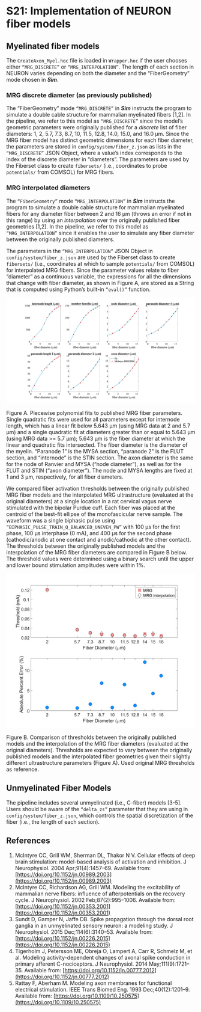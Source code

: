 # S21: Implementation of NEURON fiber models

## Myelinated fiber models

The `CreateAxon_Myel.hoc` file is loaded in `Wrapper.hoc` if the user
chooses either `“MRG_DISCRETE”` or `“MRG_INTERPOLATION”`. The length of
each section in NEURON varies depending on both the diameter and the
“FiberGeometry” mode chosen in ***Sim***.

### MRG discrete diameter (as previously published)

The “FiberGeometry” mode `“MRG_DISCRETE”` in ***Sim*** instructs the
program to simulate a double cable structure for mammalian myelinated
fibers \[1,2\]. In the pipeline, we refer to this model as
`“MRG_DISCRETE”` since the model’s geometric parameters were originally
published for a *discrete* list of fiber diameters: 1, 2, 5.7, 7.3, 8.7,
10, 11.5, 12.8, 14.0, 15.0, and 16.0 μm. Since the MRG fiber model has
distinct geometric dimensions for each fiber diameter, the parameters
are stored in `config/system/fiber_z.json` as lists in the
`“MRG_DISCRETE”` JSON Object, where a value’s index corresponds to
the index of the discrete diameter in “diameters”. The parameters are
used by the Fiberset class to create `fibersets/` (i.e., coordinates to
probe `potentials/` from COMSOL) for MRG fibers.

### MRG interpolated diameters

The `“FiberGeometry”` mode `“MRG_INTERPOLATION”` in ***Sim*** instructs the
program to simulate a double cable structure for mammalian myelinated
fibers for any diameter fiber between 2 and 16 µm (throws an error if
not in this range) by using an *interpolation* over the originally
published fiber geometries \[1,2\]. In the pipeline, we refer to
this model as `“MRG_INTERPOLATION”` since it enables the user to simulate
any fiber diameter between the originally published diameters.

The parameters in the `“MRG_INTERPOLATION”` JSON Object in
`config/system/fiber_z.json` are used by the Fiberset class to create
`fibersets/` (i.e., coordinates at which to sample `potentials/` from
COMSOL) for interpolated MRG fibers. Since the parameter values relate
to fiber “diameter” as a continuous variable, the expressions for all
the dimensions that change with fiber diameter, as shown in Figure A, are stored as a String
that is computed using Python’s built-in `“eval()”` function.

![Inline image](uploads/9baecd20e1604f988861fb36945ab50d/Picture12.jpg)

Figure A. Piecewise polynomial fits to published MRG fiber parameters. Single quadratic fits were used for all parameters except for internode length, which has a linear fit below 5.643 µm (using MRG data at 2 and 5.7 µm) and a single quadratic fit at diameters greater than or equal to 5.643 µm (using MRG data >= 5.7 µm); 5.643 µm is the fiber diameter at which the linear and quadratic fits intersected. The fiber diameter is the diameter of the myelin. “Paranode 1” is the MYSA section, “paranode 2” is the FLUT section, and “internode” is the STIN section. The axon diameter is the same for the node of Ranvier and MYSA (“node diameter”), as well as for the FLUT and STIN (“axon diameter”). The node and MYSA lengths are fixed at 1 and 3 μm, respectively, for all fiber diameters.

We compared fiber activation thresholds between the originally published
MRG fiber models and the interpolated MRG ultrastructure (evaluated at
the original diameters) at a single location in a rat cervical vagus
nerve stimulated with the bipolar Purdue cuff. Each fiber was placed at
the centroid of the best-fit ellipse of the monofascicular nerve sample.
The waveform was a single biphasic pulse using
`“BIPHASIC_PULSE_TRAIN_Q_BALANCED_UNEVEN_PW”` with 100 µs for the
first phase, 100 µs interphase (0 mA), and 400 µs for the second phase
(cathodic/anodic at one contact and anodic/cathodic at the other
contact). The thresholds between the originally published models and the
interpolation of the MRG fiber diameters are compared in Figure B below.
The threshold values were determined using a binary search until the
upper and lower bound stimulation amplitudes were within 1%.

![Inline image](uploads/0f81dcebee604a443aeaac6c13b2325c/Picture13.jpg)

Figure B. Comparison of thresholds between the originally published models and the interpolation of the MRG fiber diameters (evaluated at the original diameters). Thresholds are expected to vary between the originally published models and the interpolated fiber geometries given their slightly different ultrastructure parameters (Figure A). Used original MRG thresholds as reference.

## Unmyelinated Fiber Models

The pipeline includes several unmyelinated (i.e., C-fiber) models
\[3-5\]. Users should be aware of the `“delta_zs”` parameter that
they are using in `config/system/fiber_z.json`, which controls the
spatial discretization of the fiber (i.e., the length of each section).

## References
1. McIntyre CC, Grill WM, Sherman DL, Thakor N V. Cellular effects of deep brain stimulation: model-based analysis of activation and  inhibition. J Neurophysiol. 2004 Apr;91(4):1457–69. Available from: [https://doi.org/10.1152/jn.00989.2003](https://doi.org/10.1152/jn.00989.2003)
2. 	McIntyre CC, Richardson AG, Grill WM. Modeling the excitability of mammalian nerve fibers: influence of afterpotentials on the recovery cycle. J Neurophysiol. 2002 Feb;87(2):995–1006. Available from: [https://doi.org/10.1152/jn.00353.2001](https://doi.org/10.1152/jn.00353.2001)
3. 	Sundt D, Gamper N, Jaffe DB. Spike propagation through the dorsal root ganglia in an unmyelinated sensory neuron: a modeling study. J Neurophysiol. 2015 Dec;114(6):3140–53. Available from: [https://doi.org/10.1152/jn.00226.2015](https://doi.org/10.1152/jn.00226.2015)
4. 	Tigerholm J, Petersson ME, Obreja O, Lampert A, Carr R, Schmelz M, et al. Modeling activity-dependent changes of axonal spike conduction in primary afferent C-nociceptors. J Neurophysiol. 2014 May;111(9):1721–35. Available from: [https://doi.org/10.1152/jn.00777.2012](https://doi.org/10.1152/jn.00777.2012)
5. 	Rattay F, Aberham M. Modeling axon membranes for functional electrical stimulation. IEEE Trans Biomed Eng. 1993 Dec;40(12):1201–9. Available from: [https://doi.org/10.1109/10.250575](https://doi.org/10.1109/10.250575)
